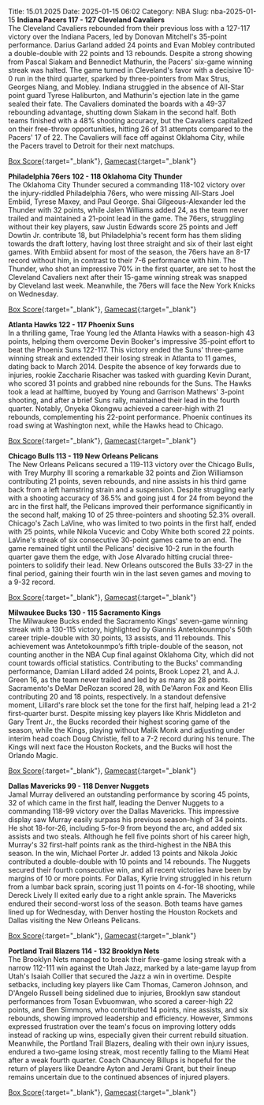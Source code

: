 Title: 15.01.2025
Date: 2025-01-15 06:02
Category: NBA 
Slug: nba-2025-01-15 
**Indiana Pacers 117 - 127 Cleveland Cavaliers**  
The Cleveland Cavaliers rebounded from their previous loss with a 127-117 victory over the Indiana Pacers, led by Donovan Mitchell's 35-point performance. Darius Garland added 24 points and Evan Mobley contributed a double-double with 22 points and 13 rebounds. Despite a strong showing from Pascal Siakam and Bennedict Mathurin, the Pacers' six-game winning streak was halted. The game turned in Cleveland's favor with a decisive 10-0 run in the third quarter, sparked by three-pointers from Max Strus, Georges Niang, and Mobley. Indiana struggled in the absence of All-Star point guard Tyrese Haliburton, and Mathurin's ejection late in the game sealed their fate. The Cavaliers dominated the boards with a 49-37 rebounding advantage, shutting down Siakam in the second half. Both teams finished with a 48% shooting accuracy, but the Cavaliers capitalized on their free-throw opportunities, hitting 26 of 31 attempts compared to the Pacers' 17 of 22. The Cavaliers will face off against Oklahoma City, while the Pacers travel to Detroit for their next matchups. 

[Box Score](/game/cle-vs-ind-0022400554/box-score){:target="_blank"}, [Gamecast](/game/cle-vs-ind-0022400554){:target="_blank"}<br>

**Philadelphia 76ers 102 - 118 Oklahoma City Thunder**  
The Oklahoma City Thunder secured a commanding 118-102 victory over the injury-riddled Philadelphia 76ers, who were missing All-Stars Joel Embiid, Tyrese Maxey, and Paul George. Shai Gilgeous-Alexander led the Thunder with 32 points, while Jalen Williams added 24, as the team never trailed and maintained a 21-point lead in the game. The 76ers, struggling without their key players, saw Justin Edwards score 25 points and Jeff Dowtin Jr. contribute 18, but Philadelphia's recent form has them sliding towards the draft lottery, having lost three straight and six of their last eight games. With Embiid absent for most of the season, the 76ers have an 8-17 record without him, in contrast to their 7-6 performance with him. The Thunder, who shot an impressive 70% in the first quarter, are set to host the Cleveland Cavaliers next after their 15-game winning streak was snapped by Cleveland last week. Meanwhile, the 76ers will face the New York Knicks on Wednesday. 

[Box Score](/game/okc-vs-phi-0022400555/box-score){:target="_blank"}, [Gamecast](/game/okc-vs-phi-0022400555){:target="_blank"}<br>

**Atlanta Hawks 122 - 117 Phoenix Suns**  
In a thrilling game, Trae Young led the Atlanta Hawks with a season-high 43 points, helping them overcome Devin Booker's impressive 35-point effort to beat the Phoenix Suns 122-117. This victory ended the Suns' three-game winning streak and extended their losing streak in Atlanta to 11 games, dating back to March 2014. Despite the absence of key forwards due to injuries, rookie Zaccharie Risacher was tasked with guarding Kevin Durant, who scored 31 points and grabbed nine rebounds for the Suns. The Hawks took a lead at halftime, buoyed by Young and Garrison Mathews' 3-point shooting, and after a brief Suns rally, maintained their lead in the fourth quarter. Notably, Onyeka Okongwu achieved a career-high with 21 rebounds, complementing his 22-point performance. Phoenix continues its road swing at Washington next, while the Hawks head to Chicago. 

[Box Score](/game/phx-vs-atl-0022400556/box-score){:target="_blank"}, [Gamecast](/game/phx-vs-atl-0022400556){:target="_blank"}<br>

**Chicago Bulls 113 - 119 New Orleans Pelicans**  
The New Orleans Pelicans secured a 119-113 victory over the Chicago Bulls, with Trey Murphy III scoring a remarkable 32 points and Zion Williamson contributing 21 points, seven rebounds, and nine assists in his third game back from a left hamstring strain and a suspension. Despite struggling early with a shooting accuracy of 36.5% and going just 4 for 24 from beyond the arc in the first half, the Pelicans improved their performance significantly in the second half, making 10 of 25 three-pointers and shooting 52.3% overall. Chicago's Zach LaVine, who was limited to two points in the first half, ended with 25 points, while Nikola Vucevic and Coby White both scored 22 points. LaVine's streak of six consecutive 30-point games came to an end. The game remained tight until the Pelicans' decisive 10-2 run in the fourth quarter gave them the edge, with Jose Alvarado hitting crucial three-pointers to solidify their lead. New Orleans outscored the Bulls 33-27 in the final period, gaining their fourth win in the last seven games and moving to a 9-32 record. 

[Box Score](/game/nop-vs-chi-0022400557/box-score){:target="_blank"}, [Gamecast](/game/nop-vs-chi-0022400557){:target="_blank"}<br>

**Milwaukee Bucks 130 - 115 Sacramento Kings**  
The Milwaukee Bucks ended the Sacramento Kings' seven-game winning streak with a 130-115 victory, highlighted by Giannis Antetokounmpo's 50th career triple-double with 30 points, 13 assists, and 11 rebounds. This achievement was Antetokounmpo’s fifth triple-double of the season, not counting another in the NBA Cup final against Oklahoma City, which did not count towards official statistics. Contributing to the Bucks' commanding performance, Damian Lillard added 24 points, Brook Lopez 21, and A.J. Green 16, as the team never trailed and led by as many as 28 points. Sacramento's DeMar DeRozan scored 28, with De'Aaron Fox and Keon Ellis contributing 20 and 18 points, respectively. In a standout defensive moment, Lillard's rare block set the tone for the first half, helping lead a 21-2 first-quarter burst. Despite missing key players like Khris Middleton and Gary Trent Jr., the Bucks recorded their highest scoring game of the season, while the Kings, playing without Malik Monk and adjusting under interim head coach Doug Christie, fell to a 7-2 record during his tenure. The Kings will next face the Houston Rockets, and the Bucks will host the Orlando Magic. 

[Box Score](/game/sac-vs-mil-0022400558/box-score){:target="_blank"}, [Gamecast](/game/sac-vs-mil-0022400558){:target="_blank"}<br>

**Dallas Mavericks 99 - 118 Denver Nuggets**  
Jamal Murray delivered an outstanding performance by scoring 45 points, 32 of which came in the first half, leading the Denver Nuggets to a commanding 118-99 victory over the Dallas Mavericks. This impressive display saw Murray easily surpass his previous season-high of 34 points. He shot 18-for-26, including 5-for-9 from beyond the arc, and added six assists and two steals. Although he fell five points short of his career high, Murray's 32 first-half points rank as the third-highest in the NBA this season. In the win, Michael Porter Jr. added 13 points and Nikola Jokic contributed a double-double with 10 points and 14 rebounds. The Nuggets secured their fourth consecutive win, and all recent victories have been by margins of 10 or more points. For Dallas, Kyrie Irving struggled in his return from a lumbar back sprain, scoring just 11 points on 4-for-18 shooting, while Dereck Lively II exited early due to a right ankle sprain. The Mavericks endured their second-worst loss of the season. Both teams have games lined up for Wednesday, with Denver hosting the Houston Rockets and Dallas visiting the New Orleans Pelicans. 

[Box Score](/game/den-vs-dal-0022400559/box-score){:target="_blank"}, [Gamecast](/game/den-vs-dal-0022400559){:target="_blank"}<br>

**Portland Trail Blazers 114 - 132 Brooklyn Nets**  
The Brooklyn Nets managed to break their five-game losing streak with a narrow 112-111 win against the Utah Jazz, marked by a late-game layup from Utah's Isaiah Collier that secured the Jazz a win in overtime. Despite setbacks, including key players like Cam Thomas, Cameron Johnson, and D'Angelo Russell being sidelined due to injuries, Brooklyn saw standout performances from Tosan Evbuomwan, who scored a career-high 22 points, and Ben Simmons, who contributed 14 points, nine assists, and six rebounds, showing improved leadership and efficiency. However, Simmons expressed frustration over the team's focus on improving lottery odds instead of racking up wins, especially given their current rebuild situation. Meanwhile, the Portland Trail Blazers, dealing with their own injury issues, endured a two-game losing streak, most recently falling to the Miami Heat after a weak fourth quarter. Coach Chauncey Billups is hopeful for the return of players like Deandre Ayton and Jerami Grant, but their lineup remains uncertain due to the continued absences of injured players. 

[Box Score](/game/bkn-vs-por-0022400560/box-score){:target="_blank"}, [Gamecast](/game/bkn-vs-por-0022400560){:target="_blank"}<br>

